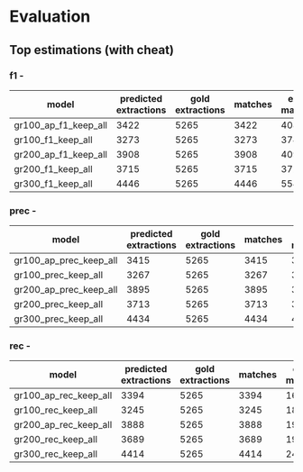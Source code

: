 # Evaluation
## Top estimations (with cheat)
### f1 - 

|  model | predicted extractions | gold extractions | matches | exact matches | prec | rec | F1 |
|-------------- | -------------- | -------------- | -------------- | -------------- | -------------- | -------------- | -------------- | 
| gr100_ap_f1_keep_all | 3422 | 5265 | 3422 | 408 | 0.9472 | 0.3784 | 0.5408 | 
| gr100_f1_keep_all | 3273 | 5265 | 3273 | 374 | 0.9366 | 0.3388 | 0.4976 | 
| gr200_ap_f1_keep_all | 3908 | 5265 | 3908 | 409 | **0.9524** | 0.3608 | 0.5234 | 
| gr200_f1_keep_all | 3715 | 5265 | 3715 | 372 | 0.9464 | 0.3252 | 0.4841 | 
| gr300_f1_keep_all | 4446 | 5265 | 4446 | 554 | 0.9403 | **0.4480** | **0.6069** | 


### prec - 

|  model | predicted extractions | gold extractions | matches | exact matches | prec | rec | F1 |
|-------------- | -------------- | -------------- | -------------- | -------------- | -------------- | -------------- | -------------- | 
| gr100_ap_prec_keep_all | 3415 | 5265 | 3415 | 378 | 0.9566 | 0.3519 | 0.5145 | 
| gr100_prec_keep_all | 3267 | 5265 | 3267 | 357 | 0.9493 | 0.3194 | 0.4780 | 
| gr200_ap_prec_keep_all | 3895 | 5265 | 3895 | 354 | 0.9565 | 0.3293 | 0.4899 | 
| gr200_prec_keep_all | 3713 | 5265 | 3713 | 330 | **0.9582** | 0.3027 | 0.4601 | 
| gr300_prec_keep_all | 4434 | 5265 | 4434 | 477 | 0.9483 | **0.4135** | **0.5759** | 


### rec - 

|  model | predicted extractions | gold extractions | matches | exact matches | prec | rec | F1 |
|-------------- | -------------- | -------------- | -------------- | -------------- | -------------- | -------------- | -------------- | 
| gr100_ap_rec_keep_all | 3394 | 5265 | 3394 | 163 | 0.8708 | 0.3764 | 0.5256 | 
| gr100_rec_keep_all | 3245 | 5265 | 3245 | 186 | 0.8591 | 0.3370 | 0.4841 | 
| gr200_ap_rec_keep_all | 3888 | 5265 | 3888 | 195 | **0.8955** | 0.3598 | 0.5134 | 
| gr200_rec_keep_all | 3689 | 5265 | 3689 | 192 | 0.8807 | 0.3229 | 0.4726 | 
| gr300_rec_keep_all | 4414 | 5265 | 4414 | 243 | 0.8572 | **0.4450** | **0.5859** | 



